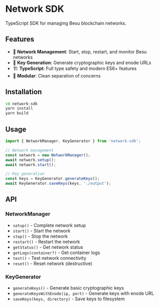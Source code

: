 # Network SDK

TypeScript SDK for managing Besu blockchain networks.

## Features

- 🔧 **Network Management**: Start, stop, restart, and monitor Besu networks
- 🔑 **Key Generation**: Generate cryptographic keys and enode URLs  
- 🏗️ **TypeScript**: Full type safety and modern ES6+ features
- 🧩 **Modular**: Clean separation of concerns

## Installation

```bash
cd network-sdk
yarn install
yarn build
```

## Usage

```typescript
import { NetworkManager, KeyGenerator } from 'network-sdk';

// Network management
const network = new NetworkManager();
await network.setup();
await network.start();

// Key generation
const keys = KeyGenerator.generateKeys();
await KeyGenerator.saveKeys(keys, './output');
```

## API

### NetworkManager

- `setup()` - Complete network setup
- `start()` - Start the network
- `stop()` - Stop the network  
- `restart()` - Restart the network
- `getStatus()` - Get network status
- `getLogs(container?)` - Get container logs
- `test()` - Test network connectivity
- `reset()` - Reset network (destructive)

### KeyGenerator

- `generateKeys()` - Generate basic cryptographic keys
- `generateKeysWithEnode(ip, port)` - Generate keys with enode URL
- `saveKeys(keys, directory)` - Save keys to filesystem
